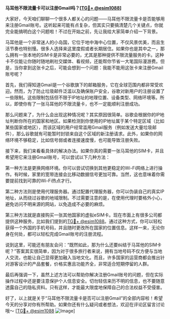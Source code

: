 **马耳他不限流量卡可以注册Gmail吗？[[TG💪+ @esim1088](https://t.me/s/esim1088)]**

大家好，今天咱们聊聊一个很多人都关心的问题——马耳他不限流量卡是否能够用来注册Gmail账号。这听起来可能有点复杂，但其实只要搞清楚几个关键点，你就完全能搞明白这个问题啦！不过在开始之前，先让我给大家简单介绍一下背景。

马耳他是一个非常迷人的小岛国，它位于地中海中心位置，不仅风景优美，而且生活节奏也特别慢。很多人选择来这里度假或者长期居住。如果你也是其中之一，那么拥有一张本地的SIM卡是非常必要的，尤其是那种提供不限流量服务的卡。这种卡不仅能让你随时随地刷社交媒体、看视频，还能帮你节省一大笔国际漫游费。但是，当你拿到这张卡之后，可能会想到一个问题：我能不能用这张卡来注册Gmail账号呢？

首先，我们得知道Gmail是一个谷歌旗下的邮箱服务，它在全球范围内都非常受欢迎。然而，为了防止垃圾邮件泛滥以及确保账户安全，谷歌对新用户的注册设置了一些限制。这些限制包括但不限于IP地址的地理位置、设备类型、网络环境等。所以，即使你有了一张马耳他的不限流量卡，也不一定能顺利注册成功。

那么问题来了，为什么会出现这种情况呢？其实原因很简单。谷歌会根据你的IP地址判断你所在的国家和地区。如果检测到你使用的IP地址属于某个特定区域（比如某些国家或地区），而该区域的用户经常滥用Gmail服务（例如发送大量垃圾邮件），那么谷歌就有可能暂时封锁来自这个区域的新注册请求。此外，如果你的网络环境不够稳定，比如信号弱或者连接速度慢，也可能导致注册失败。

接下来，我们来看看具体的解决办法。如果你真的需要一张马耳他的SIM卡，并且希望用它来注册Gmail账号，可以尝试以下几种方法：

第一种方法是更换网络环境。你可以尝试切换到其他更稳定的Wi-Fi网络上进行操作。有时候，家里的宽带连接会比移动数据信号更加可靠。当然，这也意味着你需要提前找到可靠的Wi-Fi热点才行。

第二种方法则是使用代理服务器。通过配置代理服务器，你可以伪装自己的真实IP地址，从而绕过谷歌的地域限制。不过需要注意的是，在使用代理时要格外小心，避免访问不明来源的网站，以免造成不必要的麻烦。

第三种方法就是直接购买一张其他国家的虚拟eSIM卡。现在市面上有很多公司都提供这种服务，比如我们提到的[TG💪+ @esim1088](https://t.me/s/esim1088)。通过这种方式，你可以轻松获得一个外国的手机号码，并且随时更改所在国家的位置信息。这样一来，无论你身在何处，都可以轻松完成Gmail账号的注册流程。

说到这里，可能还有朋友会问：“既然如此，那为什么还要纠结于马耳他的SIM卡呢？”答案其实很简单，因为对于很多旅行者来说，拥有当地号码不仅方便与当地人交流，也能让自己显得更加融入当地文化。而且，许多国家的运营商都会推出针对游客设计的产品套餐，价格实惠且功能齐全，非常适合短期停留的人群。

最后再强调一下，虽然上述方法可以帮助你解决注册Gmail账号的问题，但在实际操作过程中还是要注意保护个人信息安全。切勿轻信来历不明的信息，也不要随意透露自己的隐私资料。只有这样，才能最大限度地保障自己的合法权益不受侵害。

好了，以上就是关于“马耳他不限流量卡是否可以注册Gmail”的全部内容啦！希望今天的分享对你有所帮助。如果你还有什么疑问或者想法，欢迎在评论区留言讨论哦～ [[TG💪+ @esim1088](https://t.me/s/esim1088) ![Image](https://i.postimg.cc/4NQfJmqS/Snipaste-2025-05-13-00-14-12.png)]